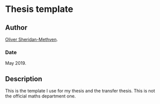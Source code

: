 # Thesis template 

## Author

[Oliver Sheridan-Methven](mailto:oliver.sheridan-methven@maths.ox.ac.uk).


### Date

May 2019.

## Description

This is the template I use for my thesis and the transfer thesis. 
This is not the official maths department one.
